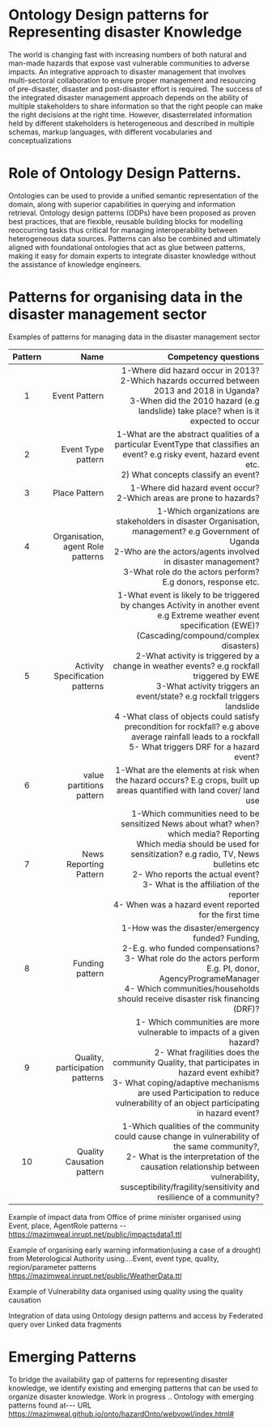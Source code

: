 Ontology Design patterns for Representing disaster Knowledge
===================
The world is changing fast with increasing numbers of both natural and man-made hazards that expose vast vulnerable
communities to adverse impacts. An integrative approach to disaster management that involves multi-sectoral collaboration to ensure
proper management and resourcing of pre-disaster, disaster and post-disaster effort is required. The success of the integrated disaster
management approach depends on the ability of multiple stakeholders to share information so that the right people can  make the right decisions at the right time. However, disasterrelated information held by different stakeholders is heterogeneous and described in multiple schemas, markup languages, with different vocabularies and conceptualizations


Role of Ontology Design Patterns.
===================
Ontologies can be used to provide a unified semantic representation of the domain, along with superior capabilities in querying and information retrieval. Ontology design patterns (ODPs) have been proposed as proven best practices, that are flexible, reusable building blocks for modelling reoccurring tasks thus critical for managing interoperability between heterogeneous data sources. Patterns can also be combined and ultimately aligned with foundational ontologies that act as glue between patterns, making it easy for domain experts to integrate disaster knowledge without the assistance of knowledge engineers. 

Patterns for organising data in the disaster management sector
============
Examples of patterns for managing data in the disaster management sector 

Pattern   | Name |Competency questions
:------:|-------------------:|-----------------------:
1| Event Pattern | 1-Where did hazard occur in 2013? <br/> 2-Which hazards occurred between 2013 and 2018 in Uganda? <br/> 3-When did the 2010 hazard (e.g landslide) take place? when is it expected to occur
2|Event Type pattern|1-What are the abstract qualities of a particular EventType that classifies an event? e.g risky event, hazard event etc.<br/> 2) What concepts classify an event?
3|Place Pattern | 1-Where did hazard event occur? <br/> 2-Which areas are prone to hazards?
4|Organisation, agent Role patterns| 1-Which organizations are stakeholders in disaster Organisation, management? e.g Government of Uganda <br/> 2-Who are the actors/agents involved in disaster management? <br/> 3-What role do the actors perform? E.g donors, response etc. 
5|Activity Specification patterns|1-What event is likely to be triggered by changes Activity in another event e.g Extreme weather event specification (EWE)? (Cascading/compound/complex disasters) <br/> 2-What activity is triggered by a change in weather events? e.g rockfall triggered by EWE <br/> 3-What activity triggers an event/state? e.g rockfall triggers landslide <br/> 4 -What class of objects could satisfy precondition for rockfall? e.g above average rainfall leads to a rockfall <br/> 5- What triggers DRF for a hazard event?
6|value partitions pattern | 1-What are the elements at risk when the hazard occurs? E.g crops, built up areas  quantified with land cover/ land use
7|News Reporting Pattern| 1-Which communities need to be sensitized News about what? when? which media? Reporting<br/> Which media should be used for sensitization? e.g radio, TV, News bulletins etc<br/>2- Who reports the actual event? <br/> 3- What is the affiliation of the reporter <br/>4- When was a hazard event reported for the first time
8|Funding pattern| 1-How was the disaster/emergency funded? Funding,<br/> 2-E.g. who funded compensations? <br/>3- What role do the actors perform E.g. PI, donor, AgencyProgrameManager <br/> 4- Which communities/households should receive disaster risk financing (DRF)?
9| Quality, participation patterns|1- Which communities are more vulnerable to impacts of a given hazard? <br/> 2- What fragilities does the community Quality, that participates in hazard event exhibit?<br/> 3- What coping/adaptive mechanisms are used Participation to reduce vulnerability of an object participating in hazard event?
10 | Quality Causation pattern|1-Which qualities of the community could cause change in vulnerability of the same community?,<br/> 2- What is the interpretation of the causation relationship between vulnerability, susceptibility/fragility/sensitivity and resilience of a community?

Example of impact data from Office of prime minister organised using Event, place, AgentRole patterns --https://mazimweal.inrupt.net/public/impactsdata1.ttl

Example of  organising  early warning information(using a case of a drought) from Meterological Authority using....Event, event type, quality, region/parameter patterns
https://mazimweal.inrupt.net/public/WeatherData.ttl


Example of Vulnerability data organised using quality using the quality causation


Integration of data using Ontology design patterns and access by Federated query over Linked data fragments



Emerging Patterns
==========
To bridge the availability gap of patterns for representing disaster knowledge, we identify existing and emerging patterns that can be used to organize disaster knowledge. Work in progress .. Ontology  with emerging patterns found at--- URL   https://mazimweal.github.io/onto/hazardOnto/webvowl/index.html# 

